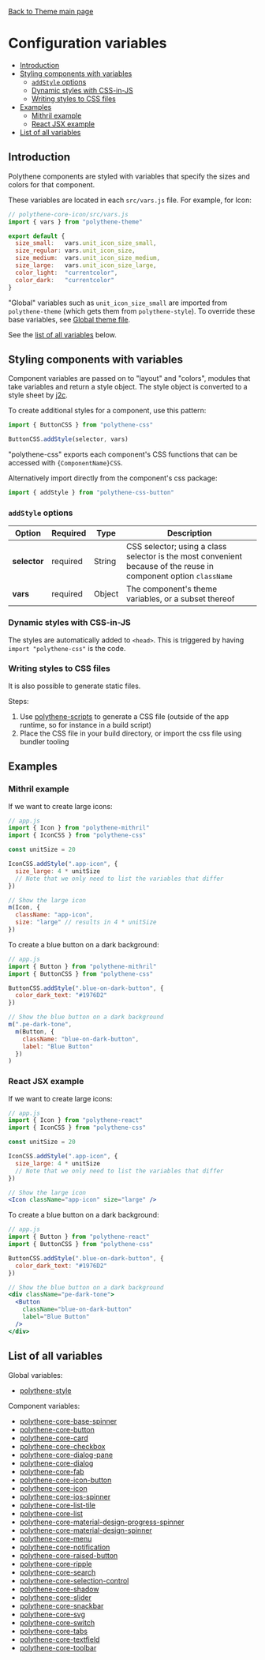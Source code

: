 [Back to Theme main page](../theming.md)

# Configuration variables

<!-- MarkdownTOC autolink="true" autoanchor="true" bracket="round" -->

- [Introduction](#introduction)
- [Styling components with variables](#styling-components-with-variables)
  - [`addStyle` options](#addstyle-options)
  - [Dynamic styles with CSS-in-JS](#dynamic-styles-with-css-in-js)
  - [Writing styles to CSS files](#writing-styles-to-css-files)
- [Examples](#examples)
  - [Mithril example](#mithril-example)
  - [React JSX example](#react-jsx-example)
- [List of all variables](#list-of-all-variables)

<!-- /MarkdownTOC -->

<a name="introduction"></a>
## Introduction

Polythene components are styled with variables that specify the sizes and colors for that component.

These variables are located in each `src/vars.js` file. For example, for Icon:

~~~javascript
// polythene-core-icon/src/vars.js
import { vars } from "polythene-theme"

export default {
  size_small:   vars.unit_icon_size_small,
  size_regular: vars.unit_icon_size,
  size_medium:  vars.unit_icon_size_medium,
  size_large:   vars.unit_icon_size_large,
  color_light:  "currentcolor",
  color_dark:   "currentcolor"
}
~~~

"Global" variables such as `unit_icon_size_small` are imported from `polythene-theme` (which gets them from `polythene-style`). To override these base variables, see [Global theme file](global-theme-file.md).

See the [list of all variables](#list-of-all-variables) below.


<a name="styling-components-with-variables"></a>
## Styling components with variables 

Component variables are passed on to "layout" and "colors", modules that take variables and return a style object. The style object is converted to a style sheet by [j2c](http://j2c.py.gy).

To create additional styles for a component, use this pattern:

~~~javascript
import { ButtonCSS } from "polythene-css"

ButtonCSS.addStyle(selector, vars)
~~~

"polythene-css" exports each component's CSS functions that can be accessed with `{ComponentName}CSS`.

Alternatively import directly from the component's css package:

~~~javascript
import { addStyle } from "polythene-css-button"
~~~

<a name="addstyle-options"></a>
### `addStyle` options

| **Option**   | **Required** | **Type** | **Description** |
| ------------ | ------------ | -------- | --------------- |
| **selector** | required     | String   | CSS selector; using a class selector is the most convenient because of the reuse in component option `className` |
| **vars**     | required     | Object   | The component's theme variables, or a subset thereof |


<a name="dynamic-styles-with-css-in-js"></a>
### Dynamic styles with CSS-in-JS 

The styles are automatically added to `<head>`. This is triggered by having `import "polythene-css"` is the code.


<a name="writing-styles-to-css-files"></a>
### Writing styles to CSS files

It is also possible to generate static files.

Steps: 

1. Use [polythene-scripts](../packages/polythene-scripts.md) to generate a CSS file (outside of the app runtime, so for instance in a build script)
1. Place the CSS file in your build directory, or import the css file using bundler tooling


<a name="examples"></a>
## Examples

<a name="mithril-example"></a>
### Mithril example

If we want to create large icons:

~~~javascript
// app.js
import { Icon } from "polythene-mithril"
import { IconCSS } from "polythene-css"

const unitSize = 20

IconCSS.addStyle(".app-icon", {
  size_large: 4 * unitSize
  // Note that we only need to list the variables that differ
})

// Show the large icon
m(Icon, {
  className: "app-icon",
  size: "large" // results in 4 * unitSize
})
~~~

To create a blue button on a dark background:

~~~javascript
// app.js
import { Button } from "polythene-mithril"
import { ButtonCSS } from "polythene-css"

ButtonCSS.addStyle(".blue-on-dark-button", {
  color_dark_text: "#1976D2"
})

// Show the blue button on a dark background
m(".pe-dark-tone", 
  m(Button, {
    className: "blue-on-dark-button",
    label: "Blue Button"
  })
)
~~~

<a name="react-jsx-example"></a>
### React JSX example

If we want to create large icons:

~~~jsx
// app.js
import { Icon } from "polythene-react"
import { IconCSS } from "polythene-css"

const unitSize = 20

IconCSS.addStyle(".app-icon", {
  size_large: 4 * unitSize
  // Note that we only need to list the variables that differ
})

// Show the large icon
<Icon className="app-icon" size="large" />
~~~

To create a blue button on a dark background:

~~~jsx
// app.js
import { Button } from "polythene-react"
import { ButtonCSS } from "polythene-css"

ButtonCSS.addStyle(".blue-on-dark-button", {
  color_dark_text: "#1976D2"
})

// Show the blue button on a dark background
<div className="pe-dark-tone">
  <Button
    className="blue-on-dark-button"
    label="Blue Button"
  />
</div>
~~~


<a name="list-of-all-variables"></a>
## List of all variables

Global variables:

* [polythene-style](../../packages/polythene-style/src/variables.js)

Component variables:

* [polythene-core-base-spinner](../../packages/polythene-core-base-spinner/src/vars.js)
* [polythene-core-button](../../packages/polythene-core-button/src/vars.js)
* [polythene-core-card](../../packages/polythene-core-card/src/vars.js)
* [polythene-core-checkbox](../../packages/polythene-core-checkbox/src/vars.js)
* [polythene-core-dialog-pane](../../packages/polythene-core-dialog-pane/src/vars.js)
* [polythene-core-dialog](../../packages/polythene-core-dialog/src/vars.js)
* [polythene-core-fab](../../packages/polythene-core-fab/src/vars.js)
* [polythene-core-icon-button](../../packages/polythene-core-icon-button/src/vars.js)
* [polythene-core-icon](../../packages/polythene-core-icon/src/vars.js)
* [polythene-core-ios-spinner](../../packages/polythene-core-ios-spinner/src/vars.js)
* [polythene-core-list-tile](../../packages/polythene-core-list-tile/src/vars.js)
* [polythene-core-list](../../packages/polythene-core-list/src/vars.js)
* [polythene-core-material-design-progress-spinner](../../packages/polythene-core-material-design-progress-spinner/src/vars.js)
* [polythene-core-material-design-spinner](../../packages/polythene-core-material-design-spinner/src/vars.js)
* [polythene-core-menu](../../packages/polythene-core-menu/src/vars.js)
* [polythene-core-notification](../../packages/polythene-core-notification/src/vars.js)
* [polythene-core-raised-button](../../packages/polythene-core-raised-button/src/vars.js)
* [polythene-core-ripple](../../packages/polythene-core-ripple/src/vars.js)
* [polythene-core-search](../../packages/polythene-core-search/src/vars.js)
* [polythene-core-selection-control](../../packages/polythene-core-selection-control/src/vars.js)
* [polythene-core-shadow](../../packages/polythene-core-shadow/src/vars.js)
* [polythene-core-slider](../../packages/polythene-core-slider/src/vars.js)
* [polythene-core-snackbar](../../packages/polythene-core-snackbar/src/vars.js)
* [polythene-core-svg](../../packages/polythene-core-svg/src/vars.js)
* [polythene-core-switch](../../packages/polythene-core-switch/src/vars.js)
* [polythene-core-tabs](../../packages/polythene-core-tabs/src/vars.js)
* [polythene-core-textfield](../../packages/polythene-core-textfield/src/vars.js)
* [polythene-core-toolbar](../../packages/polythene-core-toolbar/src/vars.js)

